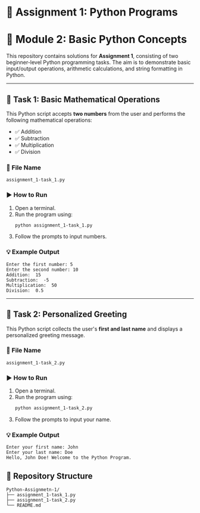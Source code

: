# 🐍 Assignment 1: Python Programs
# 📖 Module 2: Basic Python Concepts

This repository contains solutions for **Assignment 1**, consisting of two beginner-level Python programming tasks. The aim is to demonstrate basic input/output operations, arithmetic calculations, and string formatting in Python.

---

## 📌 Task 1: Basic Mathematical Operations

This Python script accepts **two numbers** from the user and performs the following mathematical operations:

- ✅ Addition  
- ✅ Subtraction  
- ✅ Multiplication  
- ✅ Division  

### 📄 File Name

`assignment_1-task_1.py`

### ▶️ How to Run

1. Open a terminal.
2. Run the program using:
   ```bash
   python assignment_1-task_1.py
   ```
3. Follow the prompts to input numbers.

### 💡 Example Output

```
Enter the first number: 5  
Enter the second number: 10  
Addition:  15  
Subtraction:  -5  
Multiplication:  50  
Division:  0.5  
```

---

## 📌 Task 2: Personalized Greeting

This Python script collects the user's **first and last name** and displays a personalized greeting message.

### 📄 File Name

`assignment_1-task_2.py`

### ▶️ How to Run

1. Open a terminal.
2. Run the program using:
   ```bash
   python assignment_1-task_2.py
   ```
3. Follow the prompts to input your name.

### 💡 Example Output

```
Enter your first name: John  
Enter your last name: Doe  
Hello, John Doe! Welcome to the Python Program.  
```

## 📁 Repository Structure

```
Python-Assignmetn-1/
├── assignment_1-task_1.py
├── assignment_1-task_2.py
└── README.md
```
